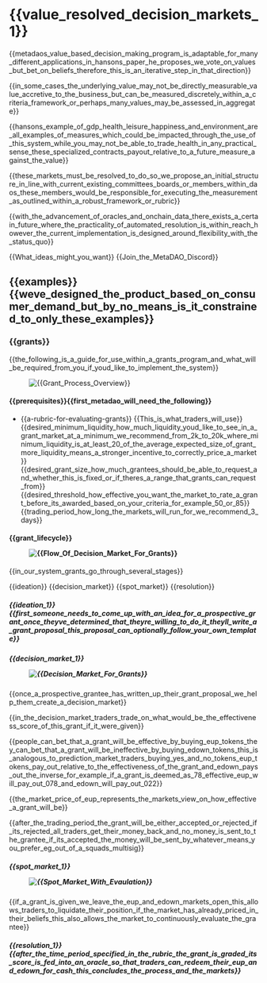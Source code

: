 # {{value_resolved_decision_markets_1}}
{{metadaos_value_based_decision_making_program_is_adaptable_for_many_different_applications_in_hansons_paper_he_proposes_we_vote_on_values_but_bet_on_beliefs_therefore_this_is_an_iterative_step_in_that_direction}}

{{in_some_cases_the_underlying_value_may_not_be_directly_measurable_value_accretive_to_the_business_but_can_be_measured_discretely_within_a_criteria_framework_or_perhaps_many_values_may_be_assessed_in_aggregate}}

{{hansons_example_of_gdp_health_leisure_happiness_and_environment_are_all_examples_of_measures_which_could_be_impacted_through_the_use_of_this_system_while_you_may_not_be_able_to_trade_health_in_any_practical_sense_these_specialized_contracts_payout_relative_to_a_future_measure_against_the_value}}

{{these_markets_must_be_resolved_to_do_so_we_propose_an_initial_structure_in_line_with_current_existing_committees_boards_or_members_within_daos_these_members_would_be_responsible_for_executing_the_measurement_as_outlined_within_a_robust_framework_or_rubric}}

{{with_the_advancement_of_oracles_and_onchain_data_there_exists_a_certain_future_where_the_practicality_of_automated_resolution_is_within_reach_however_the_current_implementation_is_designed_around_flexibility_with_the_status_quo}}

{{What_ideas_might_you_want}} {{Join_the_MetaDAO_Discord}}

## {{examples}}{{weve_designed_the_product_based_on_consumer_demand_but_by_no_means_is_it_constrained_to_only_these_examples}}

### {{grants}}
{{the_following_is_a_guide_for_use_within_a_grants_program_and_what_will_be_required_from_you_if_youd_like_to_implement_the_system}}

<figure><img src="../.gitbook/assets/grant-summary.png" alt="{{Grant_Process_Overview}}"><figcaption></figcaption></figure>

#### {{prerequisites}}{{first_metadao_will_need_the_following}}

- {{a-rubric-for-evaluating-grants}} {{This_is_what_traders_will_use}}
{{desired_minimum_liquidity_how_much_liquidity_youd_like_to_see_in_a_grant_market_at_a_minimum_we_recommend_from_2k_to_20k_where_minimum_liquidity_is_at_least_20_of_the_average_expected_size_of_grant_more_liquidity_means_a_stronger_incentive_to_correctly_price_a_market}}
{{desired_grant_size_how_much_grantees_should_be_able_to_request_and_whether_this_is_fixed_or_if_theres_a_range_that_grants_can_request_from}}
{{desired_threshold_how_effective_you_want_the_market_to_rate_a_grant_before_its_awarded_based_on_your_criteria_for_example_50_or_85}}
{{trading_period_how_long_the_markets_will_run_for_we_recommend_3_days}}

#### {{grant_lifecycle}}<figure><img src="../.gitbook/assets/grant-flow-chart.png" alt="{{Flow_Of_Decision_Market_For_Grants}}"><figcaption></figcaption></figure>
{{in_our_system_grants_go_through_several_stages}}

{{ideation}}
{{decision_market}}
{{spot_market}}
{{resolution}}

##### {{ideation_1}}{{first_someone_needs_to_come_up_with_an_idea_for_a_prospective_grant_once_theyve_determined_that_theyre_willing_to_do_it_theyll_write_a_grant_proposal_this_proposal_can_optionally_follow_your_own_template}}

##### {{decision_market_1}}<figure><img src="../.gitbook/assets/grant-ideation-decision-market.png" alt="{{Decision_Market_For_Grants}}"><figcaption></figcaption></figure>
{{once_a_prospective_grantee_has_written_up_their_grant_proposal_we_help_them_create_a_decision_market}}

{{in_the_decision_market_traders_trade_on_what_would_be_the_effectiveness_score_of_this_grant_if_it_were_given}}

{{people_can_bet_that_a_grant_will_be_effective_by_buying_eup_tokens_they_can_bet_that_a_grant_will_be_ineffective_by_buying_edown_tokens_this_is_analogous_to_prediction_market_traders_buying_yes_and_no_tokens_eup_tokens_pay_out_relative_to_the_effectiveness_of_the_grant_and_edown_pays_out_the_inverse_for_example_if_a_grant_is_deemed_as_78_effective_eup_will_pay_out_078_and_edown_will_pay_out_022}}

{{the_market_price_of_eup_represents_the_markets_view_on_how_effective_a_grant_will_be}}

{{after_the_trading_period_the_grant_will_be_either_accepted_or_rejected_if_its_rejected_all_traders_get_their_money_back_and_no_money_is_sent_to_the_grantee_if_its_accepted_the_money_will_be_sent_by_whatever_means_you_prefer_eg_out_of_a_squads_multisig}}

##### {{spot_market_1}}<figure><img src="../.gitbook/assets/grant-spot-evaluation.png" alt="{{Spot_Market_With_Evaulation}}"><figcaption></figcaption></figure>
{{if_a_grant_is_given_we_leave_the_eup_and_edown_markets_open_this_allows_traders_to_liquidate_their_position_if_the_market_has_already_priced_in_their_beliefs_this_also_allows_the_market_to_continuously_evaluate_the_grantee}}

##### {{resolution_1}}{{after_the_time_period_specified_in_the_rubric_the_grant_is_graded_its_score_is_fed_into_an_oracle_so_that_traders_can_redeem_their_eup_and_edown_for_cash_this_concludes_the_process_and_the_markets}}
